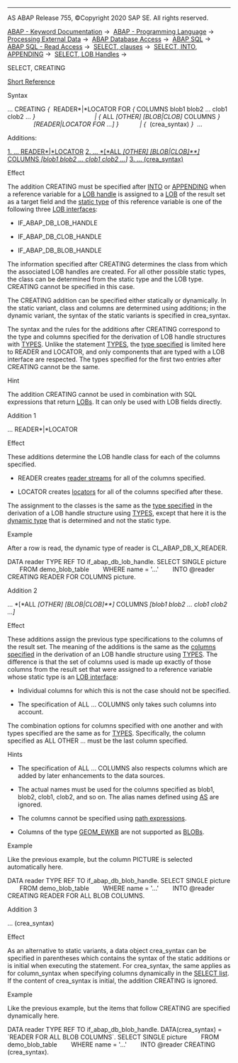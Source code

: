   

* * *

AS ABAP Release 755, ©Copyright 2020 SAP SE. All rights reserved.

[ABAP - Keyword Documentation](javascript:call_link\('abenabap.htm'\)) →  [ABAP - Programming Language](javascript:call_link\('abenabap_reference.htm'\)) →  [Processing External Data](javascript:call_link\('abenabap_language_external_data.htm'\)) →  [ABAP Database Access](javascript:call_link\('abenabap_sql.htm'\)) →  [ABAP SQL](javascript:call_link\('abenopensql.htm'\)) →  [ABAP SQL - Read Access](javascript:call_link\('abenopen_sql_reading.htm'\)) →  [SELECT, clauses](javascript:call_link\('abenselect_clauses.htm'\)) →  [SELECT, INTO, APPENDING](javascript:call_link\('abapinto_clause.htm'\)) →  [SELECT, LOB Handles](javascript:call_link\('abenselect_into_lob_handles.htm'\)) → 

SELECT, CREATING

[Short Reference](javascript:call_link\('abapselect_shortref.htm'\))

Syntax

... CREATING *{*  READER*|*LOCATOR FOR *{* COLUMNS blob1 blob2 ... clob1 clob2 ... *}*
                                 *|* *{* ALL *\[*OTHER*\]* *\[*BLOB*|*CLOB*\]* COLUMNS *}*
               *\[*READER*|*LOCATOR FOR ...*\]* *}*
           *|* *{*  (crea\_syntax) *}*  ...

Additions:

[1\. ... READER*|*LOCATOR](#!ABAP_ADDITION_1@1@)
[2\. ... *\[*ALL *\[*OTHER*\]* *\[*BLOB*|*CLOB*\]**\]* COLUMNS *\[*blob1 blob2 ... clob1 clob2 ...*\]*](#!ABAP_ADDITION_2@2@)
[3\. ... (crea\_syntax)](#!ABAP_ADDITION_3@3@)

Effect

The addition CREATING must be specified after [INTO](javascript:call_link\('abapinto_clause.htm'\)) or [APPENDING](javascript:call_link\('abapinto_clause.htm'\)) when a reference variable for a [LOB handle](javascript:call_link\('abenlob_handle_glosry.htm'\) "Glossary Entry") is assigned to a [LOB](javascript:call_link\('abenlob_glosry.htm'\) "Glossary Entry") of the result set as a target field and the [static type](javascript:call_link\('abenstatic_type_glosry.htm'\) "Glossary Entry") of this reference variable is one of the following three [LOB interfaces](javascript:call_link\('abenlob_interfaces.htm'\)):

-   IF\_ABAP\_DB\_LOB\_HANDLE

-   IF\_ABAP\_DB\_CLOB\_HANDLE

-   IF\_ABAP\_DB\_BLOB\_HANDLE

The information specified after CREATING determines the class from which the associated LOB handles are created. For all other possible static types, the class can be determined from the static type and the LOB type. CREATING cannot be specified in this case.

The CREATING addition can be specified either statically or dynamically. In the static variant, class and columns are determined using additions; in the dynamic variant, the syntax of the static variants is specified in crea\_syntax.

The syntax and the rules for the additions after CREATING correspond to the type and columns specified for the derivation of LOB handle structures with [TYPES](javascript:call_link\('abaptypes_lob_handle.htm'\)). Unlike the statement [TYPES](javascript:call_link\('abaptypes_lob_handle.htm'\)), the [type specified](javascript:call_link\('abaptypes_lob_handle_type.htm'\)) is limited here to READER and LOCATOR, and only components that are typed with a LOB interface are respected. The types specified for the first two entries after CREATING cannot be the same.

Hint

The addition CREATING cannot be used in combination with SQL expressions that return [LOBs](javascript:call_link\('abenlob_glosry.htm'\) "Glossary Entry"). It can only be used with LOB fields directly.

Addition 1

... READER*|*LOCATOR

Effect

These additions determine the LOB handle class for each of the columns specified.

-   READER creates [reader streams](javascript:call_link\('abenreader_stream_glosry.htm'\) "Glossary Entry") for all of the columns specified.

-   LOCATOR creates [locators](javascript:call_link\('abenlocator_glosry.htm'\) "Glossary Entry") for all of the columns specified after these.

The assignment to the classes is the same as the [type specified](javascript:call_link\('abaptypes_lob_handle_type.htm'\)) in the derivation of a LOB handle structure using [TYPES](javascript:call_link\('abaptypes_lob_handle.htm'\)), except that here it is the [dynamic type](javascript:call_link\('abendynamic_type_glosry.htm'\) "Glossary Entry") that is determined and not the static type.

Example

After a row is read, the dynamic type of reader is CL\_ABAP\_DB\_X\_READER.

DATA reader TYPE REF TO if\_abap\_db\_lob\_handle.
SELECT SINGLE picture
       FROM demo\_blob\_table
       WHERE name = '...'
       INTO @reader CREATING READER FOR COLUMNS picture.

Addition 2

... *\[*ALL *\[*OTHER*\]* *\[*BLOB*|*CLOB*\]**\]* COLUMNS *\[*blob1 blob2 ... clob1 clob2 ...*\]*

Effect

These additions assign the previous type specifications to the columns of the result set. The meaning of the additions is the same as the [columns specified](javascript:call_link\('abaptypes_lob_handle_columns.htm'\)) in the derivation of an LOB handle structure using [TYPES](javascript:call_link\('abaptypes_lob_handle.htm'\)). The difference is that the set of columns used is made up exactly of those columns from the result set that were assigned to a reference variable whose static type is an [LOB interface](javascript:call_link\('abenlob_interfaces.htm'\)):

-   Individual columns for which this is not the case should not be specified.

-   The specification of ALL ... COLUMNS only takes such columns into account.

The combination options for columns specified with one another and with types specified are the same as for [TYPES](javascript:call_link\('abaptypes_lob_handle.htm'\)). Specifically, the column specified as ALL OTHER ... must be the last column specified.

Hints

-   The specification of ALL ... COLUMNS also respects columns which are added by later enhancements to the data sources.

-   The actual names must be used for the columns specified as blob1, blob2, clob1, clob2, and so on. The alias names defined using [AS](javascript:call_link\('abapselect_list.htm'\)) are ignored.

-   The columns cannot be specified using [path expressions](javascript:call_link\('abenopen_sql_path.htm'\)).

-   Columns of the type [GEOM\_EWKB](javascript:call_link\('abenddic_builtin_types.htm'\)) are not supported as [BLOBs](javascript:call_link\('abenblob_glosry.htm'\) "Glossary Entry").

Example

Like the previous example, but the column PICTURE is selected automatically here.

DATA reader TYPE REF TO if\_abap\_db\_blob\_handle.
SELECT SINGLE picture
       FROM demo\_blob\_table
       WHERE name = '...'
       INTO @reader CREATING READER FOR ALL BLOB COLUMNS.

Addition 3

... (crea\_syntax)

Effect

As an alternative to static variants, a data object crea\_syntax can be specified in parentheses which contains the syntax of the static additions or is initial when executing the statement. For crea\_syntax, the same applies as for column\_syntax when specifying columns dynamically in the [SELECT list](javascript:call_link\('abapselect_list.htm'\)). If the content of crea\_syntax is initial, the addition CREATING is ignored.

Example

Like the previous example, but the items that follow CREATING are specified dynamically here.

DATA reader TYPE REF TO if\_abap\_db\_blob\_handle.
DATA(crea\_syntax) = \`READER FOR ALL BLOB COLUMNS\`.
SELECT SINGLE picture
       FROM demo\_blob\_table
       WHERE name = '...'
       INTO @reader CREATING (crea\_syntax).